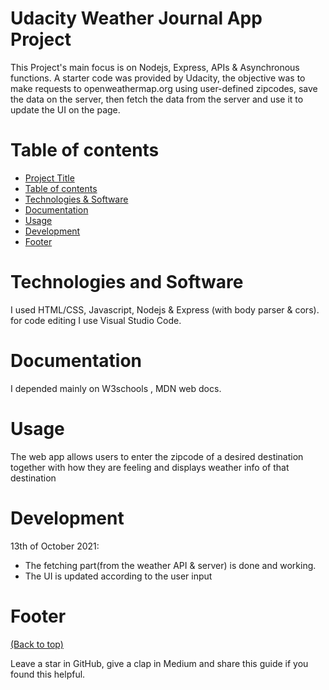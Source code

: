 # Udacity Weather Journal App Project
<!-- Add banner here -->

<!-- Describe your project in brief -->
This Project's main focus is on Nodejs, Express, APIs & Asynchronous functions.
A starter code was provided by Udacity, the objective was to make requests to openweathermap.org using user-defined zipcodes, save the data on the server,
then fetch the data from the server and use it to update the UI on the page.


# Table of contents

- [Project Title](#udacity-landing-page-project)
- [Table of contents](#table-of-contents)
- [Technologies & Software](#technologies-and-software)
- [Documentation](#documentation)
- [Usage](#usage)
- [Development](#development)
- [Footer](#footer)

# Technologies and Software

I used HTML/CSS, Javascript, Nodejs & Express (with body parser & cors).
for code editing I use Visual Studio Code.

# Documentation

I depended mainly on W3schools , MDN web docs.

# Usage

The web app allows users to enter the zipcode of a desired destination together with how they are feeling and displays weather info of that destination

# Development

13th of October 2021:

- The fetching part(from the weather API & server) is done and working.
- The UI is updated according to the user input

# Footer
[(Back to top)](#table-of-contents)


Leave a star in GitHub, give a clap in Medium and share this guide if you found this helpful.



